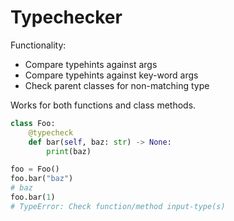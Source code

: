 # Typechecker

Functionality:

-   Compare typehints against args
-   Compare typehints against key-word args
-   Check parent classes for non-matching type

Works for both functions and class methods.

```python
class Foo:
    @typecheck
    def bar(self, baz: str) -> None:
        print(baz)

foo = Foo()
foo.bar("baz")
# baz
foo.bar(1)
# TypeError: Check function/method input-type(s)
```
